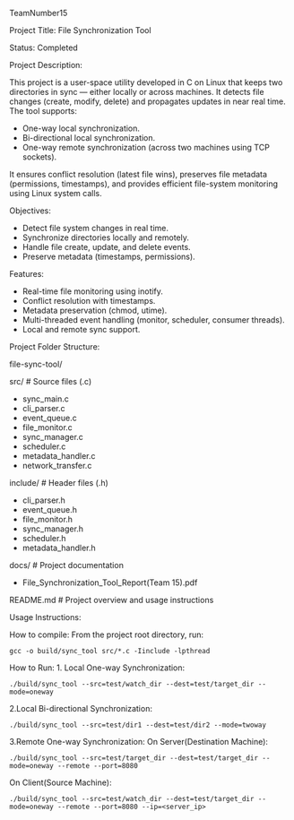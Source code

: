 TeamNumber15 

Project Title: File Synchronization Tool

Status: Completed

Project Description:

  This project is a user-space utility developed in C on Linux that keeps two directories in sync — either locally or across machines. It detects file changes (create, modify, delete) and propagates updates in   near real time.
  The tool supports:
  - One-way local synchronization.
  - Bi-directional local synchronization.
  - One-way remote synchronization (across two machines using TCP sockets).

It ensures conflict resolution (latest file wins), preserves file metadata (permissions, timestamps), and provides efficient file-system monitoring using Linux system calls.

Objectives:
-  Detect file system changes in real time.
- Synchronize directories locally and remotely.
- Handle file create, update, and delete events.
- Preserve metadata (timestamps, permissions).

Features:
- Real-time file monitoring using inotify.
- Conflict resolution with timestamps.
- Metadata preservation (chmod, utime).
- Multi-threaded event handling (monitor, scheduler, consumer threads).
- Local and remote sync support.

Project Folder Structure:

file-sync-tool/

src/                # Source files (.c)
- sync_main.c
- cli_parser.c
- event_queue.c
- file_monitor.c
- sync_manager.c
- scheduler.c
- metadata_handler.c
- network_transfer.c

include/            # Header files (.h)
- cli_parser.h
- event_queue.h
- file_monitor.h
- sync_manager.h
- scheduler.h
- metadata_handler.h

docs/             # Project documentation
- File_Synchronization_Tool_Report(Team 15).pdf

README.md           # Project overview and usage instructions



Usage Instructions:

How to compile:
  From the project root directory, run:
    
    gcc -o build/sync_tool src/*.c -Iinclude -lpthread
    
How to Run: 1. Local One-way Synchronization:

    ./build/sync_tool --src=test/watch_dir --dest=test/target_dir --mode=oneway

2.Local Bi-directional Synchronization:

    ./build/sync_tool --src=test/dir1 --dest=test/dir2 --mode=twoway

3.Remote One-way Synchronization: 
On Server(Destination Machine):

    ./build/sync_tool --src=test/target_dir --dest=test/target_dir --mode=oneway --remote --port=8080

On Client(Source Machine):

    ./build/sync_tool --src=test/watch_dir --dest=test/target_dir --mode=oneway --remote --port=8080 --ip=<server_ip>








   


